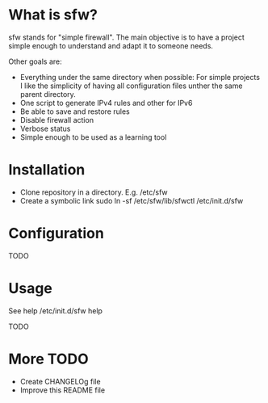 What is sfw?
===========

sfw stands for "simple firewall". The main objective is to have a project simple enough to understand and adapt it to someone needs. 

Other goals are:

- Everything under the same directory when possible: For simple projects I like the simplicity of having all configuration files unther the same parent directory.
- One script to generate IPv4 rules and other for IPv6
- Be able to save and restore rules
- Disable firewall action 
- Verbose status 
- Simple enough to be used as a learning tool

Installation
============

- Clone repository in a directory. E.g. /etc/sfw
- Create a symbolic link
sudo ln -sf /etc/sfw/lib/sfwctl /etc/init.d/sfw


Configuration
=============

TODO

Usage
=====

See help
   /etc/init.d/sfw help

TODO

More TODO
====

- Create CHANGELOg file
- Improve this README file